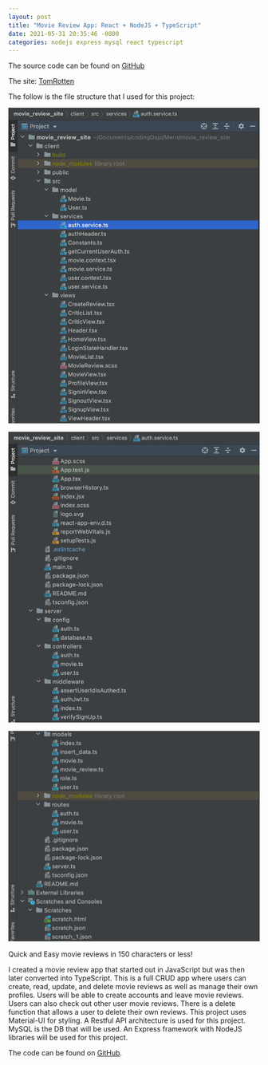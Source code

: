 ```yaml
---
layout: post
title: "Movie Review App: React + NodeJS + TypeScript"
date: 2021-05-31 20:35:46 -0800
categories: nodejs express mysql react typescript
---
```


The source code can be found on [GitHub](https://github.com/steven-halla/movie_review_site)

The site: [TomRotten](http://movies.stevenhalla.com/)

The follow is the file structure that I used for this project:

<img  src="/assets/images/tomrottenfilepath/tomrotten-pathfile-1.png"
alt="1">

<img  src="/assets/images/tomrottenfilepath/tomrotten-pathfile-2.png"
alt="2">

<img  src="/assets/images/tomrottenfilepath/tomrotten-pathfile-3.png"
alt="3">

Quick and Easy movie reviews in 150 characters or less!

I created a movie review app that started out in JavaScript but was then later converted into TypeScript.
This is a full CRUD app where users can create, read, update, and delete movie reviews as well as manage their own profiles.
Users will be able to create accounts and leave movie reviews. Users can also check out other user movie reviews.
There is a delete function that allows a user to delete their own reviews.
This project uses Material-UI for styling. A Restful API architecture is used for this project. MySQL is the DB that will be used. 
An Express framework with NodeJS libraries will be used for this project.

The code can be found on [GitHub](https://github.com/steven-halla/movie_review_site).
